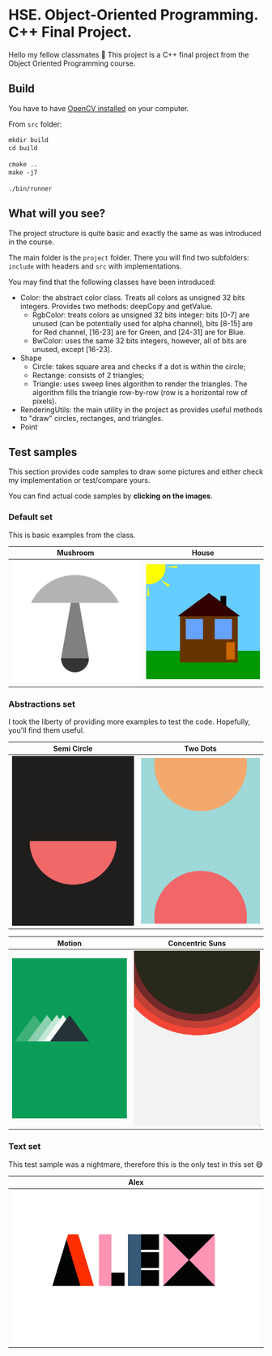 # HSE. Object-Oriented Programming. C++ Final Project.

Hello my fellow classmates 👋
This project is a C++ final project from the Object Oriented Programming course.

## Build

You have to have [OpenCV installed](https://docs.opencv.org/4.x/d7/d9f/tutorial_linux_install.html) on your computer.

From `src` folder:

```
mkdir build
cd build

cmake ..
make -j7

./bin/runner
```

## What will you see?

The project structure is quite basic and exactly the same as was introduced in the course.

The main folder is the `project` folder. There you will find two subfolders: `include` with headers and `src` with implementations.

You may find that the following classes have been introduced:

- Color: the abstract color class. Treats all colors as unsigned 32 bits integers. Provides two methods: deepCopy and getValue. 
  - RgbColor: treats colors as unsigned 32 bits integer: bits [0-7] are unused (can be potentially used for alpha channel), bits [8-15] are for Red channel, [16-23] are for Green, and [24-31] are for Blue.
  - BwColor: uses the same 32 bits integers, however, all of bits are unused, except [16-23].
- Shape
  - Circle: takes square area and checks if a dot is within the circle;
  - Rectange: consists of 2 triangles;
  - Triangle: uses sweep lines algorithm to render the triangles. The algorithm fills the triangle row-by-row (row is a horizontal row of pixels).
- RenderingUtils: the main utility in the project as provides useful methods to "draw" circles, rectanges, and triangles. 
- Point

## Test samples

This section provides code samples to draw some pictures and either check my implementation or test/compare yours.

You can find actual code samples by **clicking on the images**.

### Default set

This is basic examples from the class.

| Mushroom  | House |
| ------------- | ------------- |
| [![code](examples/mushroom/image.png)](examples/mushroom/code.cpp) | [![code](examples/house/image.png)](examples/house/code.cpp) |

### Abstractions set

I took the liberty of providing more examples to test the code. Hopefully, you'll find them useful.

| Semi Circle | Two Dots |
| ------------- | ------------- |
| [![code](examples/semi_circle/image.png)](examples/semi_circle/code.cpp) | [![code](examples/two_dots/image.png)](examples/two_dots/code.cpp) |

| Motion | Concentric Suns |
| ------------- | ------------- |
| [![code](examples/motion/image.png)](examples/motion/code.cpp) | [![code](examples/concentric_suns/image.png)](examples/concentric_suns/code.cpp) |

### Text set

This test sample was a nightmare, therefore this is the only test in this set 😅 

| Alex |
| ------------- |
| [![code](examples/alex/image.png)](examples/alex/code.cpp) |
